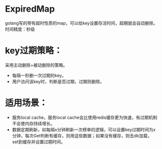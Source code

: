 # ExpiredMap
golang写的带有超时性质的map，可以给key设置存活时间，超期就会自动删除。
时间精度：秒级

# key过期策略：
  采用主动删除+被动删除的策略。
  - 每隔一秒删一次过期的key。
  - 用户访问该key时，判断是否过期，过期则删除。

# 适用场景：
  - 服务local cache，服务local cache会比使用redis缓存更为快速，有过期机制不会使内存持续增长。
  - 数据定期刷新，如每隔x分钟刷新一次榜单的逻辑，可以设置key过期时间为x分钟，每次Get判断有缓存，则用这些数据；如果没有缓存，则去db加载，set到缓存并设置过期时间。

